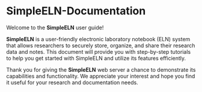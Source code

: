 # SimpleELN-Documentation

Welcome to the **SimpleELN** user guide! 

**SimpleELN** is a user-friendly electronic laboratory notebook (ELN) system that allows researchers to securely store, organize, and share their research data and notes. This document will provide you with step-by-step tutorials to help you get started with SimpleELN and utilize its features efficiently.

Thank you for giving the **SimpleELN** web server a chance to demonstrate its capabilities and functionality. We appreciate your interest and hope you find it useful for your research and documentation needs.
